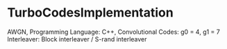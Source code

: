 # TurboCodesImplementation
AWGN, Programming Language: C++, 
Convolutional Codes: g0 = 4, g1 = 7
Interleaver: Block interleaver / S-rand interleaver
